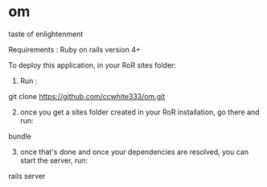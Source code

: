 # om
taste of enlightenment

Requirements : Ruby on rails version 4+

To deploy this application, in your RoR sites folder:

1. Run : 

git clone https://github.com/ccwhite333/om.git

2. once you get a sites folder created in your RoR installation, go there and run:

bundle

3. once that's done and once your dependencies are resolved, you can start the server, run:

rails server
